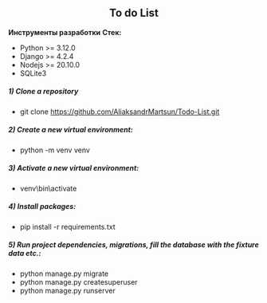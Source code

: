 <h2 align="center">To do List</h2>

**Инструменты разработки**
**Стек:**

- Python >= 3.12.0
- Django >= 4.2.4
- Nodejs >= 20.10.0
- SQLite3

##### 1) Clone a repository
- git clone https://github.com/AliaksandrMartsun/Todo-List.git
##### 2) Create a new virtual environment:
- python -m venv venv
##### 3) Activate a new virtual environment:
- venv\bin\activate
##### 4) Install packages:
- pip install -r requirements.txt
##### 5) Run project dependencies, migrations, fill the database with the fixture data etc.:
- python manage.py migrate
- python manage.py createsuperuser
- python manage.py runserver
